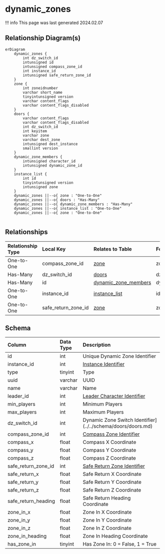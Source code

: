 # dynamic_zones

!!! info
	This page was last generated 2024.02.07

## Relationship Diagram(s)

```mermaid
erDiagram
    dynamic_zones {
        int dz_switch_id
        intunsigned id
        intunsigned compass_zone_id
        int instance_id
        intunsigned safe_return_zone_id
    }
    zone {
        int zoneidnumber
        varchar short_name
        tinyintunsigned version
        varchar content_flags
        varchar content_flags_disabled
    }
    doors {
        varchar content_flags
        varchar content_flags_disabled
        int dz_switch_id
        int keyitem
        varchar zone
        varchar dest_zone
        intunsigned dest_instance
        smallint version
    }
    dynamic_zone_members {
        intunsigned character_id
        intunsigned dynamic_zone_id
    }
    instance_list {
        int id
        tinyintunsigned version
        intunsigned zone
    }
    dynamic_zones ||--o{ zone : "One-to-One"
    dynamic_zones ||--o{ doors : "Has-Many"
    dynamic_zones ||--o{ dynamic_zone_members : "Has-Many"
    dynamic_zones ||--o{ instance_list : "One-to-One"
    dynamic_zones ||--o{ zone : "One-to-One"


```


## Relationships

| Relationship Type | Local Key | Relates to Table | Foreign Key |
| :--- | :--- | :--- | :--- |
| One-to-One | compass_zone_id | [zone](../../schema/zone/zone.md) | zoneidnumber |
| Has-Many | dz_switch_id | [doors](../../schema/doors/doors.md) | dz_switch_id |
| Has-Many | id | [dynamic_zone_members](../../schema/dynamic-zones/dynamic_zone_members.md) | dynamic_zone_id |
| One-to-One | instance_id | [instance_list](../../schema/instances/instance_list.md) | id |
| One-to-One | safe_return_zone_id | [zone](../../schema/zone/zone.md) | zoneidnumber |


## Schema

| Column | Data Type | Description |
| :--- | :--- | :--- |
| id | int | Unique Dynamic Zone Identifier |
| instance_id | int | [Instance Identifier](../../schema/instances/instance_list.md) |
| type | tinyint | Type |
| uuid | varchar | UUID |
| name | varchar | Name |
| leader_id | int | [Leader Character Identifier](../../schema/characters/character_data.md) |
| min_players | int | Minimum Players |
| max_players | int | Maximum Players |
| dz_switch_id | int | Dynamic Zone Switch Identifier](../../schema/doors/doors.md) |
| compass_zone_id | int | [Compass Zone Identifier](../../../../server/zones/zone-list) |
| compass_x | float | Compass X Coordinate |
| compass_y | float | Compass Y Coordinate |
| compass_z | float | Compass Z Coordinate |
| safe_return_zone_id | int | [Safe Return Zone Identifier](../../../../server/zones/zone-list) |
| safe_return_x | float | Safe Return X Coordinate |
| safe_return_y | float | Safe Return Y Coordinate |
| safe_return_z | float | Safe Return Z Coordinate |
| safe_return_heading | float | Safe Return Heading Coordinate |
| zone_in_x | float | Zone In X Coordinate |
| zone_in_y | float | Zone In Y Coordinate |
| zone_in_z | float | Zone In Z Coordinate |
| zone_in_heading | float | Zone In Heading Coordinate |
| has_zone_in | tinyint | Has Zone In: 0 = False, 1 = True |

